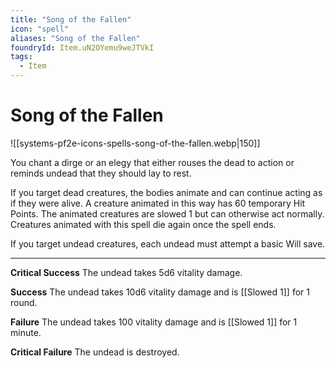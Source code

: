 ```yaml
---
title: "Song of the Fallen"
icon: "spell"
aliases: "Song of the Fallen"
foundryId: Item.uN2OYemu9weJTVkI
tags:
  - Item
---
```


# Song of the Fallen
![[systems-pf2e-icons-spells-song-of-the-fallen.webp|150]]

You chant a dirge or an elegy that either rouses the dead to action or reminds undead that they should lay to rest.

If you target dead creatures, the bodies animate and can continue acting as if they were alive. A creature animated in this way has 60 temporary Hit Points. The animated creatures are slowed 1 but can otherwise act normally. Creatures animated with this spell die again once the spell ends.

If you target undead creatures, each undead must attempt a basic Will save.

* * *

**Critical Success** The undead takes 5d6 vitality damage.

**Success** The undead takes 10d6 vitality damage and is [[Slowed 1]] for 1 round.

**Failure** The undead takes 100 vitality damage and is [[Slowed 1]] for 1 minute.

**Critical Failure** The undead is destroyed.

